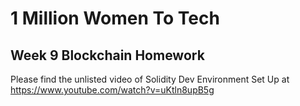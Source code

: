 # 1 Million Women To Tech

## Week 9 Blockchain Homework

Please find the unlisted video of Solidity Dev Environment Set Up at https://www.youtube.com/watch?v=uKtln8upB5g